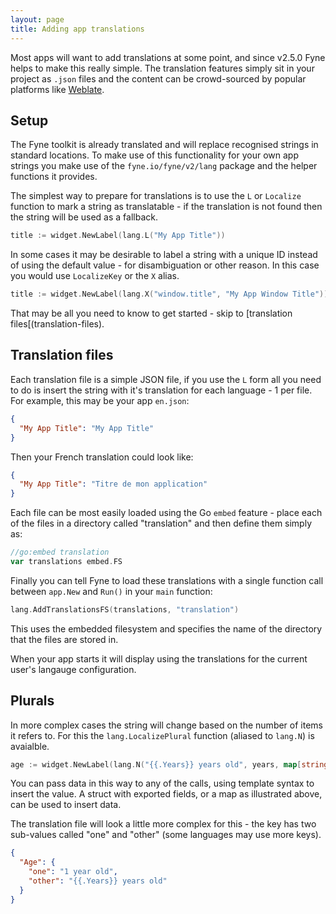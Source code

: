 ```yaml
---
layout: page
title: Adding app translations
---
```


Most apps will want to add translations at some point, and since v2.5.0 Fyne helps to make this really simple. The translation features simply sit in your project as `.json` files and the
content can be crowd-sourced by popular platforms like [Weblate](https://weblate.org).

## Setup

The Fyne toolkit is already translated and will replace recognised strings in standard locations.
To make use of this functionality for your own app strings you make use of the `fyne.io/fyne/v2/lang` package and the helper functions it provides.

The simplest way to prepare for translations is to use the `L` or `Localize` function to mark a string as translatable - if the translation is not found then the string will be used as a fallback.

```go
title := widget.NewLabel(lang.L("My App Title"))
```

In some cases it may be desirable to label a string with a unique ID instead of using the default value - for disambiguation or other reason. In this case you would use `LocalizeKey` or the `X` alias.

```go
title := widget.NewLabel(lang.X("window.title", "My App Window Title"))
```

That may be all you need to know to get started - skip to [translation files[(translation-files).

## Translation files

Each translation file is a simple JSON file, if you use the `L` form all you need to do is insert the string with it's translation for each language - 1 per file. For example, this may be your app `en.json`:

```json
{
  "My App Title": "My App Title"
}
```

Then your French translation could look like:

```json
{
  "My App Title": "Titre de mon application"
}
```

Each file can be most easily loaded using the Go `embed` feature - place each of the files in a directory called "translation" and then define them simply as:

```go
//go:embed translation
var translations embed.FS
```

Finally you can tell Fyne to load these translations with a single function call between `app.New` and `Run()` in your `main` function:

```go
lang.AddTranslationsFS(translations, "translation")
```

This uses the embedded filesystem and specifies the name of the directory that the files are stored in.

When your app starts it will display using the translations for the current user's langauge configuration.

## Plurals

In more complex cases the string will change based on the number of items it refers to. For this the `lang.LocalizePlural` function (aliased to `lang.N`) is avaialble.

```go
age := widget.NewLabel(lang.N("{{.Years}} years old", years, map[string]any{"Years": years}))
```

You can pass data in this way to any of the calls, using template syntax to insert the value. A struct with exported fields, or a map as illustrated above, can be used to insert data.

The translation file will look a little more complex for this - the key has two sub-values called "one" and "other" (some languages may use more keys).

```json
{
  "Age": {
    "one": "1 year old",
    "other": "{{.Years}} years old"
  }
}
```

